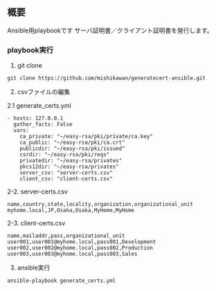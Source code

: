 ## 概要

Ansible用playbookです
サーバ証明書／クライアント証明書を発行します。

### playbook実行


1. git clone

```
git clone https://github.com/mishikawan/generatecert-ansible.git
```


2. csvファイルの編集

2.1  generate_certs.yml 
```
- hosts: 127.0.0.1
  gather_facts: False
  vars:
    ca_private: "~/easy-rsa/pki/private/ca.key"
    ca_public: "~/easy-rsa/pki/ca.crt"
    publicdir: "~/easy-rsa/pki/issued"
    csrdir: "~/easy-rsa/pki/reqs"
    privatedir: "~/easy-rsa/privates"
    pkcs12dir: "~/easy-rsa/privates"
    server_csv: "server-certs.csv"
    client_csv: "client-certs.csv"
```


2-2. server-certs.csv 
```
name,country,state,locality,organization,organizational_unit
myhome.local,JP,Osaka,Osaka,MyHome,MyHome
```

2-3. client-certs.csv 
```
name,mailaddr,pass,organizational_unit
user001,user001@myhome.local,pass001,Development
user002,user002@myhome.local,pass002,Production
user003,user003@myhome.local,pass003,Sales
```

3. ansible実行

```
ansible-playbook generate_certs.yml
```

